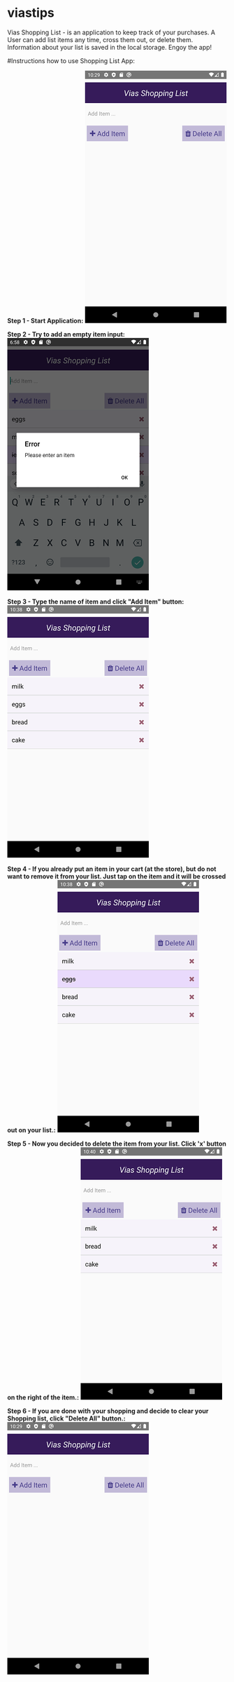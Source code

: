 # viastips

Vias Shopping List - is an application to keep track of your purchases. A User can add list items any time, cross them out, or delete them. Information about your list is saved in the local storage.
Engoy the app!

	
 #Instructions how to use Shopping List App:
	
__Step 1 - Start Application:__ 
![Alt](/Images/1.png "Title")

__Step 2 - Try to add an empty item input:__ 
![Alt](/Images/2.png "Title")

__Step 3 - Type the name of item and click "Add Item" button:__
![Alt](/Images/3.png "Title")

__Step 4 - If you already put an item in your cart (at the store), but do not want to remove it from your list. Just tap on the item and it will be crossed out on your list.:__ 
![Alt](/Images/4.png "Title")

__Step 5 - Now you decided to delete the item from your list. Click 'x' button on the right of the item.:__ 
![Alt](/Images/5.png "Title")

__Step 6 - If you are done with your shopping and decide to clear your Shopping list, click "Delete All" button.:__ 
![Alt](/Images/6.png "Title")